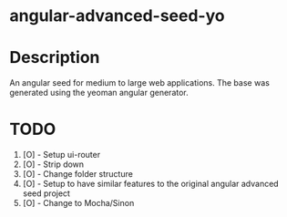 angular-advanced-seed-yo
========================

# Description
An angular seed for medium to large web applications.
The base was generated using the yeoman angular generator.

# TODO
1. [O] - Setup ui-router
2. [O] - Strip down
3. [O] - Change folder structure
4. [O] - Setup to have similar features to the original angular advanced seed project
5. [O] - Change to Mocha/Sinon